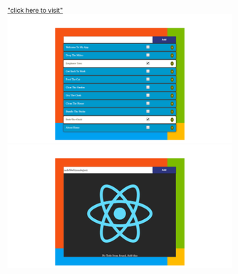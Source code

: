 
["click here to visit"](https://plannedday.herokuapp.com/ "Hosted Link")
![alt text](https://github.com/ogheneovo12/TodoApp/blob/master/public/todoAll.png "Todoall ")
![alt text](https://github.com/ogheneovo12/TodoApp/blob/master/public/todoNone.png "TodoNone")

